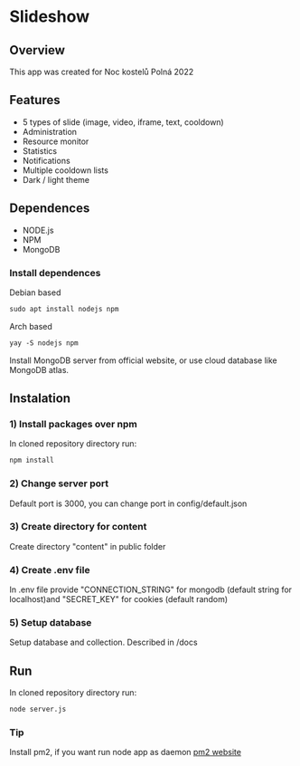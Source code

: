 # Slideshow

## Overview
This app was created for Noc kostelů Polná 2022

## Features
- 5 types of slide (image, video, iframe, text, cooldown)
- Administration
- Resource monitor
- Statistics
- Notifications
- Multiple cooldown lists
- Dark / light theme

## Dependences
- NODE.js
- NPM
- MongoDB

### Install dependences
Debian based
```markdown
sudo apt install nodejs npm
```
Arch based
```markdown
yay -S nodejs npm
```

Install MongoDB server from official website, or use cloud database like MongoDB atlas.

## Instalation

### 1) Install packages over npm

In cloned repository directory run:
```markdown
npm install
```

### 2) Change server port
Default port is 3000, you can change port in config/default.json

### 3) Create directory for content
Create directory "content" in public folder

### 4) Create .env file
In .env file provide "CONNECTION_STRING" for mongodb (default string for localhost)and "SECRET_KEY" for cookies (default random)

### 5) Setup database
Setup database and collection. Described in /docs

## Run
In cloned repository directory run:
```markdown
node server.js
```

### Tip 
Install pm2, if you want run node app as daemon
<a href="https://pm2.keymetrics.io">pm2 website</a>